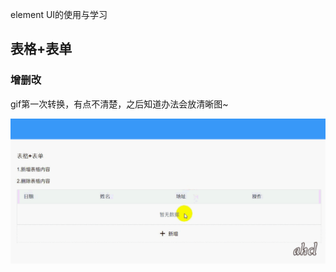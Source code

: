element UI的使用与学习

## 表格+表单
### 增删改

gif第一次转换，有点不清楚，之后知道办法会放清晰图~

 ![image](https://github.com/ahcl/elementUi-study/blob/master/image/mv1.gif)

